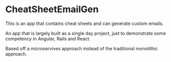 # CheatSheetEmailGen
This is an app that contains cheat sheets and can generate custom emails.

An app that is largely built as a single day project, just to demonstrate some competency in Angular, Rails and React.

Based off a microservives approach instead of the traditional monolithic approach.
